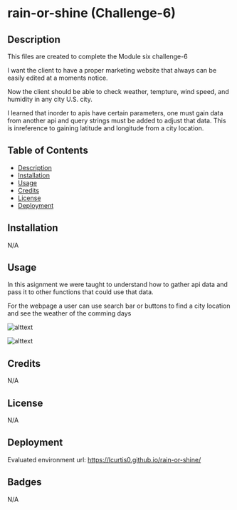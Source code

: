 # rain-or-shine (Challenge-6)

## Description

This files are created to complete the Module six challenge-6

I want the client to have a proper marketing website that always can be easily edited at a moments notice.

Now the client should be able to check weather, tempture, wind speed, and humidity in any city U.S. city.

I learned that inorder to apis have certain parameters, one must gain data from another api and query strings must be added to adjust that data. This is inreference to gaining latitude and longitude from a city location.

## Table of Contents 

- [Description](#Decription)
- [Installation](#Installation)
- [Usage](#Usage)
- [Credits](#Credits)
- [License](#License)
- [Deployment](#Deployment)

## Installation

N/A

## Usage

In this asignment we were taught to understand how to gather api data and pass it to other functions that could use that data.

For the webpage a user can use search bar or buttons to find a city location and see the weather of the comming days

![alttext](images/Screenshot(141).png)

![alttext](images/Screenshot(142).png)

## Credits

N/A

## License

N/A

## Deployment

Evaluated environment url: https://lcurtis0.github.io/rain-or-shine/

## Badges

N/A

